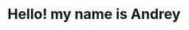 <!DOCTYPE html>
<html lang="en">
  <head>
  </head>
  <body>
    <header></header>
    <aside></aside>
    <main>
        <h1>Hello! my name is Andrey </h1>
    </main>
    <footer></footer>
  </body>
</html>

